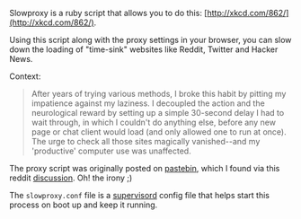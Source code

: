 Slowproxy is a ruby script that allows you to do this: [http://xkcd.com/862/](http://xkcd.com/862/).

Using this script along with the proxy settings in your browser, you can
slow down the loading of "time-sink" websites like Reddit, Twitter and Hacker News.


Context: 

> After years of trying various methods, I broke this habit by pitting my impatience against my laziness. I decoupled the action and the neurological reward by setting up a simple 30-second delay I had to wait through, in which I couldn't do anything else, before any new page or chat client would load (and only allowed one to run at once). The urge to check all those sites magically vanished--and my 'productive' computer use was unaffected.

The proxy script was originally posted on [pastebin](http://pastebin.com/Et2TSZiF), which I found via this reddit [discussion](http://redd.it/fo276). Oh! the irony ;)

The `slowproxy.conf` file is a [supervisord](http://supervisord.org) config file that helps start this process on boot up and keep it running.